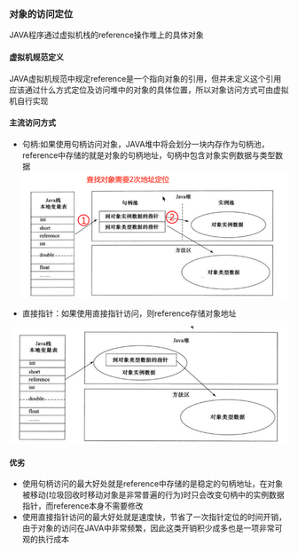 ### 对象的访问定位

JAVA程序通过虚拟机栈的reference操作堆上的具体对象

#### 虚拟机规范定义

JAVA虚拟机规范中规定reference是一个指向对象的引用，但并未定义这个引用应该通过什么方式定位及访问堆中的对象的具体位置，所以对象访问方式可由虚拟机自行实现

#### 主流访问方式

* 句柄:如果使用句柄访问对象，JAVA堆中将会划分一块内存作为句柄池，reference中存储的就是对象的句柄地址，句柄中包含对象实例数据与类型数据  
![](/assets/201707282326.png)

* 直接指针：如果使用直接指针访问，则reference存储对象地址

![](/assets/201707282328.png)

#### 优劣 ####
+ 使用句柄访问的最大好处就是reference中存储的是稳定的句柄地址，在对象被移动(垃圾回收时移动对象是非常普遍的行为)时只会改变句柄中的实例数据指针，而reference本身不需要修改
+ 使用直接指针访问的最大好处就是速度快，节省了一次指针定位的时间开销，由于对象的访问在JAVA中非常频繁，因此这类开销积少成多也是一项非常可观的执行成本
